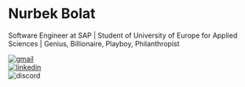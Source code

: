 # Nurbek Bolat

Software Engineer at SAP | Student of University of Europe for Applied Sciences | Genius, Billionaire, Playboy, Philanthropist

[![gmail](https://img.shields.io/badge/-@nurbek.bolat.edu@gmail.com-161616?style=flat-square&labelColor=161616&logo=Gmail&logoColor=white&color=161616)](mailto:nurbek.bolat.edu@gmail.com)
<br>
[![linkedin](https://img.shields.io/badge/-@nurekeshcka-161616?style=flat-square&labelColor=161616&logo=LinkedIn&logoColor=white&color=161616)](https://www.linkedin.com/in/nurekeshcka/)
<br>
![discord](https://img.shields.io/badge/-@_coffeewithmilk-161616?style=flat-square&labelColor=161616&logo=Discord&logoColor=white&color=161616)
